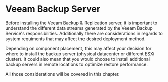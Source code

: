 # Veeam Backup Server
Before installing the Veeam Backup & Replication server, it is important to understand the different data streams generated by the Veeam Backup Service's responsibilities. Additionally there are considerations in regards to system requiments that may affect the desired deployment method.

Depending on component placement, this may affect your decision for where to install the backup server (physical datacenter or different ESXi cluster). It could also mean that you would choose to install additional backup servers in remote locations to optimize restore performance.

All those considerations will be covered in this chapter.